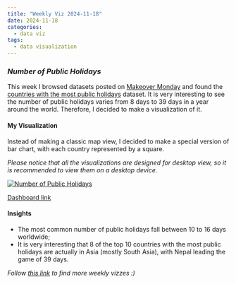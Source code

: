 ```yaml
---
title: "Weekly Viz 2024-11-18"
date: 2024-11-18
categories:
  - data viz
tags:
  - data visualization
---
```


### *Number of Public Holidays*

This week I browsed datasets posted on [Makeover Monday](https://makeovermonday.co.uk/) and found the [countries with the most public holidays](https://worldpopulationreview.com/country-rankings/countries-with-the-most-holidays) dataset. It is very interesting to see the number of public holidays varies from 8 days to 39 days in a year around the world. Therefore, I decided to make a visualization of it.   

#### My Visualization

Instead of making a classic map view, I decided to make a special version of bar chart, with each country represented by a square.  

*Please notice that all the visualizations are designed for desktop view, so it is recommended to view them on a desktop device.*  

<div class='tableauPlaceholder' id='viz1731995599233' style='position: relative'>
  <noscript><a href='#'>
    <img alt='Number of Public Holidays ' src='https:&#47;&#47;public.tableau.com&#47;static&#47;images&#47;20&#47;20241118NumberofPublicHolidays&#47;NumberofPublicHolidays&#47;1_rss.png' style='border: none' />
  </a></noscript>
  <object class='tableauViz'  style='display:none;'>
    <param name='host_url' value='https%3A%2F%2Fpublic.tableau.com%2F' />
    <param name='embed_code_version' value='3' />
    <param name='site_root' value='' />
    <param name='name' value='20241118NumberofPublicHolidays&#47;NumberofPublicHolidays' />
    <param name='tabs' value='no' />
    <param name='toolbar' value='yes' />
    <param name='static_image' value='https:&#47;&#47;public.tableau.com&#47;static&#47;images&#47;20&#47;20241118NumberofPublicHolidays&#47;NumberofPublicHolidays&#47;1.png' />
    <param name='animate_transition' value='yes' />
    <param name='display_static_image' value='yes' />
    <param name='display_spinner' value='yes' />
    <param name='display_overlay' value='yes' />
    <param name='display_count' value='yes' />
    <param name='language' value='en-US' />
    <param name='filter' value='publish=yes' />
  </object></div>            
  <script type='text/javascript'>    
    var divElement = document.getElementById('viz1731995599233');    
    var vizElement = divElement.getElementsByTagName('object')[0];     
    if ( divElement.offsetWidth > 800 ) { vizElement.style.width='500px';vizElement.style.height='627px';} else if ( divElement.offsetWidth > 500 ) { vizElement.style.width='500px';vizElement.style.height='627px';} else { vizElement.style.width='100%';vizElement.style.height='727px';}     
    var scriptElement = document.createElement('script');            
    scriptElement.src = 'https://public.tableau.com/javascripts/api/viz_v1.js';     
    vizElement.parentNode.insertBefore(scriptElement, vizElement);          
  </script>

[Dashboard link](https://public.tableau.com/views/20241118NumberofPublicHolidays/NumberofPublicHolidays?:language=en-US&publish=yes&:sid=&:redirect=auth&:display_count=n&:origin=viz_share_link)
  
#### Insights
* The most common number of public holidays fall between 10 to 16 days worldwide;
* It is very interesting that 8 of the top 10 countries with the most public holidays are actually in Asia (mostly South Asia), with Nepal leading the game of 39 days.  
  
*Follow [this link](https://yudong-94.github.io/personal-website/project/WeeklyViz2024/) to find more weekly vizzes :)*
